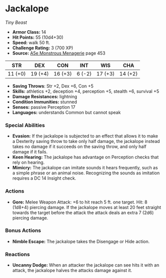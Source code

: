 # Jackalope

*Tiny* *Beast*

- **Armor Class:** 14
- **Hit Points:** 55 (10d4+30)
- **Speed:** walk 50 ft.
- **Challenge Rating:** 3 (700 XP)
- **Source:** [A5e Monstrous Menagerie](https://enpublishingrpg.com/products/level-up-monstrous-menagerie-a5e) page 453

| STR | DEX | CON | INT | WIS | CHA |
| --- | --- | --- | --- | --- | --- |
| 11 (+0) | 19 (+4) | 16 (+3) | 6 (-2) | 17 (+3) | 14 (+2) |

- **Saving Throws**: Str +2, Dex +6, Con +5
- **Skills:** athletics +2, deception +4, perception +5, stealth +6, survival +5
- **Damage Resistances:** lightning
- **Condition Immunities:** stunned
- **Senses:** passive Perception 17
- **Languages:** understands Common but cannot speak
### Special Abilities
- **Evasion:** If the jackalope is subjected to an effect that allows it to make a Dexterity saving throw to take only half damage, the jackalope instead takes no damage if it succeeds on the saving throw, and only half damage if it fails.
- **Keen Hearing:** The jackalope has advantage on Perception checks that rely on hearing.
- **Mimicry:** The jackalope can imitate sounds it hears frequently, such as a simple phrase or an animal noise. Recognizing the sounds as imitation requires a DC 14 Insight check.
### Actions
- **Gore:** Melee Weapon Attack: +6 to hit  reach 5 ft.  one target. Hit: 8 (1d8+4) piercing damage. If the jackalope moves at least 20 feet straight towards the target before the attack  the attack deals an extra 7 (2d6) piercing damage.
### Bonus Actions
- **Nimble Escape:** The jackalope takes the Disengage or Hide action.
### Reactions
- **Uncanny Dodge:** When an attacker the jackalope can see hits it with an attack, the jackalope halves the attacks damage against it.


